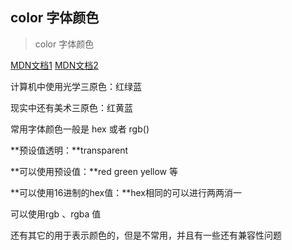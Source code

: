 ## color 字体颜色

> color 字体颜色

<a href="https://developer.mozilla.org/zh-CN/docs/Web/CSS/color" target="_blank">MDN文档1</a> <a href="https://developer.mozilla.org/zh-CN/docs/Web/CSS/color_value" target="_blank">MDN文档2</a> 

计算机中使用光学三原色：红绿蓝

现实中还有美术三原色：红黄蓝

常用字体颜色一般是 hex 或者 rgb()

**预设值透明：**transparent

**可以使用预设值：**red green yellow 等

**可以使用16进制的hex值：**hex相同的可以进行两两消一

可以使用rgb 、rgba 值

还有其它的用于表示颜色的，但是不常用，并且有一些还有兼容性问题